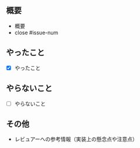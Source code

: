 ## 概要

* 概要
* close #issue-num

## やったこと

* [x] やったこと

## やらないこと

* [ ] やらないこと

## その他

* レビュアーへの参考情報（実装上の懸念点や注意点）
